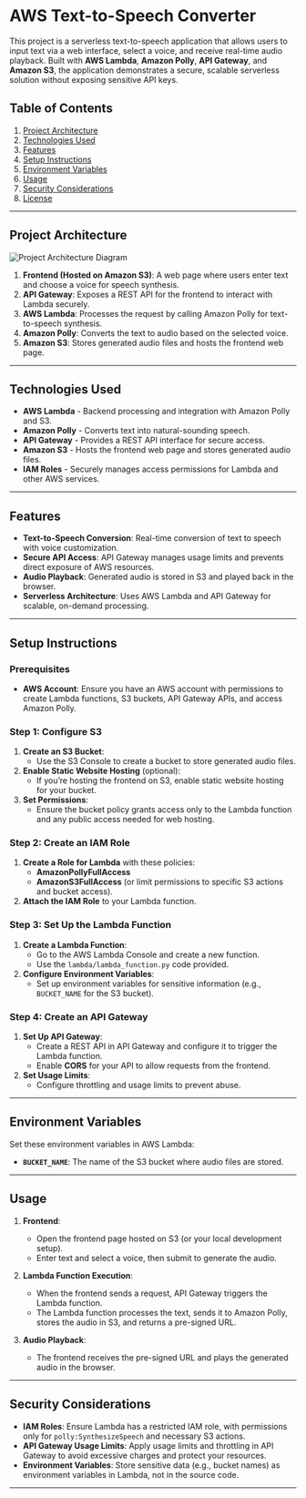 # AWS Text-to-Speech Converter

This project is a serverless text-to-speech application that allows users to input text via a web interface, select a voice, and receive real-time audio playback. Built with **AWS Lambda**, **Amazon Polly**, **API Gateway**, and **Amazon S3**, the application demonstrates a secure, scalable serverless solution without exposing sensitive API keys.

## Table of Contents
1. [Project Architecture](#project-architecture)
2. [Technologies Used](#technologies-used)
3. [Features](#features)
4. [Setup Instructions](#setup-instructions)
5. [Environment Variables](#environment-variables)
6. [Usage](#usage)
7. [Security Considerations](#security-considerations)
8. [License](#license)

---

## Project Architecture

![Project Architecture Diagram](./docs/text-to-speech.png) 

1. **Frontend (Hosted on Amazon S3)**: A web page where users enter text and choose a voice for speech synthesis.
2. **API Gateway**: Exposes a REST API for the frontend to interact with Lambda securely.
3. **AWS Lambda**: Processes the request by calling Amazon Polly for text-to-speech synthesis.
4. **Amazon Polly**: Converts the text to audio based on the selected voice.
5. **Amazon S3**: Stores generated audio files and hosts the frontend web page.

---

## Technologies Used

- **AWS Lambda** - Backend processing and integration with Amazon Polly and S3.
- **Amazon Polly** - Converts text into natural-sounding speech.
- **API Gateway** - Provides a REST API interface for secure access.
- **Amazon S3** - Hosts the frontend web page and stores generated audio files.
- **IAM Roles** - Securely manages access permissions for Lambda and other AWS services.

---

## Features

- **Text-to-Speech Conversion**: Real-time conversion of text to speech with voice customization.
- **Secure API Access**: API Gateway manages usage limits and prevents direct exposure of AWS resources.
- **Audio Playback**: Generated audio is stored in S3 and played back in the browser.
- **Serverless Architecture**: Uses AWS Lambda and API Gateway for scalable, on-demand processing.

---

## Setup Instructions

### Prerequisites
- **AWS Account**: Ensure you have an AWS account with permissions to create Lambda functions, S3 buckets, API Gateway APIs, and access Amazon Polly.

### Step 1: Configure S3
1. **Create an S3 Bucket**:
   - Use the S3 Console to create a bucket to store generated audio files.
2. **Enable Static Website Hosting** (optional):
   - If you’re hosting the frontend on S3, enable static website hosting for your bucket.
3. **Set Permissions**:
   - Ensure the bucket policy grants access only to the Lambda function and any public access needed for web hosting.

### Step 2: Create an IAM Role
1. **Create a Role for Lambda** with these policies:
   - **AmazonPollyFullAccess**
   - **AmazonS3FullAccess** (or limit permissions to specific S3 actions and bucket access).
2. **Attach the IAM Role** to your Lambda function.

### Step 3: Set Up the Lambda Function
1. **Create a Lambda Function**:
   - Go to the AWS Lambda Console and create a new function.
   - Use the `lambda/lambda_function.py` code provided.
2. **Configure Environment Variables**:
   - Set up environment variables for sensitive information (e.g., `BUCKET_NAME` for the S3 bucket).

### Step 4: Create an API Gateway
1. **Set Up API Gateway**:
   - Create a REST API in API Gateway and configure it to trigger the Lambda function.
   - Enable **CORS** for your API to allow requests from the frontend.
2. **Set Usage Limits**:
   - Configure throttling and usage limits to prevent abuse.

---

## Environment Variables

Set these environment variables in AWS Lambda:

- **`BUCKET_NAME`**: The name of the S3 bucket where audio files are stored.

---

## Usage

1. **Frontend**:
   - Open the frontend page hosted on S3 (or your local development setup).
   - Enter text and select a voice, then submit to generate the audio.
   
2. **Lambda Function Execution**:
   - When the frontend sends a request, API Gateway triggers the Lambda function.
   - The Lambda function processes the text, sends it to Amazon Polly, stores the audio in S3, and returns a pre-signed URL.
   
3. **Audio Playback**:
   - The frontend receives the pre-signed URL and plays the generated audio in the browser.

---

## Security Considerations

- **IAM Roles**: Ensure Lambda has a restricted IAM role, with permissions only for `polly:SynthesizeSpeech` and necessary S3 actions.
- **API Gateway Usage Limits**: Apply usage limits and throttling in API Gateway to avoid excessive charges and protect your resources.
- **Environment Variables**: Store sensitive data (e.g., bucket names) as environment variables in Lambda, not in the source code.

---
